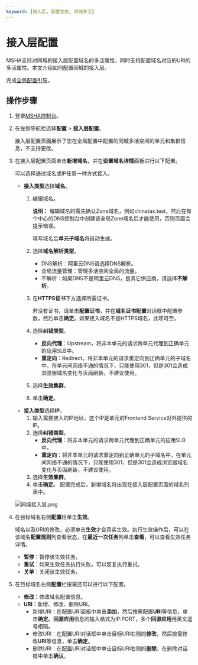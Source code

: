 ```yaml
---
keyword: [接入层, 配置生效, 同城多活]
---
```


# 接入层配置

MSHA支持对同城的接入层配置域名的多活属性，同时支持配置域名对应的URI的多活属性。本文介绍如何配置同城的接入层。

完成[全局配置引导](/cn.zh-CN/多活容灾/用户指南/同城多活配置/全局配置引导.md)。

## 操作步骤

1.  登录[MSHA控制台](https://msha.console.aliyun.com)。

2.  在左侧导航栏选择**配置** \> **接入层配置**。

    接入层配置页面展示了您在全局配置中配置的同城多活空间的单元和集群信息，不支持更改。

3.  在接入层配置页面单击**新增域名**，并在**设置域名详情**面板进行以下配置。

    可以选择通过域名或IP任意一种方式接入。

    -   **接入类型**选择**域名**。
        1.  编辑域名。

            **说明：** 编辑域名时需先确认Zone域名，例如chinatax.test，然后在每个中心的DNS控制台中创建该全局Zone域名后才能使用，否则页面会提示错误。

            填写域名后**单元子域名**将自动生成。

        2.  选择**域名解析类型**。
            -   DNS解析：阿里云DNS请选择DNS解析。
            -   全局流量管理：管理多活空间全局的流量。
            -   不解析：如果DNS不是阿里云DNS，是其它供应商，请选择**不解析**。
        3.  在**HTTPS证书**下方选择所需证书。

            若没有证书，请单击**配置证书**，并在**域名证书配置**对话框中配置参数，然后单击**确定**。如果接入域名不是HTTPS域名，此项可空。

        4.  选择**纠错类型**。
            -   **反向代理**：Upstream，将非本单元的请求跨单元代理到正确单元的应用SLB中。
            -   **重定向**：Redirect，将非本单元的请求重定向到正确单元的子域名中。在单元间网络不通的情况下，只能使用301，但是301会造成浏览器域名变化与页面刷新，不建议使用。
        5.  选择**生效集群**。
        6.  单击**确定**。
    -   **接入类型**选择**IP**。
        1.  输入需要接入的IP地址，这个IP是单元的Frontend Service对外提供的IP。
        2.  选择**纠错类型**。
            -   **反向代理**：将非本单元的请求跨单元代理到正确单元的应用SLB中。
            -   **重定向**：将非本单元的请求重定向到正确单元的子域名中。在单元间网络不通的情况下，只能使用301，但是301会造成浏览器域名变化与页面刷新，不建议使用。
        3.  选择**生效集群**。
        4.  单击**确定**。
    配置完成后，新增域名将出现在接入层配置页面的域名列表中。

    ![同城接入层.png](https://static-aliyun-doc.oss-cn-hangzhou.aliyuncs.com/assets/img/zh-CN/2318683061/p177157.png)

4.  在目标域名右侧**配置**栏单击**生效**。

    域名以及URI的修改，必须单击**生效**才会真实生效。执行生效操作后，可以在该域名**配置规则**列查看状态，在**最近一次任务**列单击**查看**，可以查看生效任务详情。

    -   **暂停**：暂停该生效任务。
    -   **重试**：如果生效任务执行失败，可以反复执行重试。
    -   **关单**：关闭该生效任务。
5.  在目标域名右侧**配置**栏按需还可以进行以下配置。

    -   **修改**：修改域名配置信息。
    -   **URI**：新增、修改、删除URI。
        -   新增URI：在配置URI面板中单击**添加**，然后按需配置**URI**等信息，单击**确定**。**回源应用**信息的输入格式为IP:PORT，多个**回源应用**用英文逗号相隔。
        -   修改URI：在配置URI对话框中单击目标URI右侧的**修改**，然后按需修改**URI**等信息，单击**确定**。
        -   删除URI：在配置URI对话框中单击目标URI右侧的**删除**，在删除对话框中单击**确认**。

